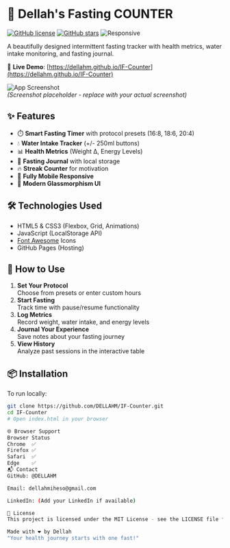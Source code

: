 # 🌿 Dellah's Fasting COUNTER

[![GitHub license](https://img.shields.io/github/license/DELLAHM/IF-Counter?color=blue)](https://github.com/DELLAHM/IF-Counter/blob/main/LICENSE)
[![GitHub stars](https://img.shields.io/github/stars/DELLAHM/IF-Counter)](https://github.com/DELLAHM/IF-Counter/stargazers)
![Responsive](https://img.shields.io/badge/Responsive-Yes-green)

A beautifully designed intermittent fasting tracker with health metrics, water intake monitoring, and fasting journal.

🔗 **Live Demo**: [https://dellahm.github.io/IF-Counter](https://dellahm.github.io/IF-Counter)

![App Screenshot](https://i.imgur.com/JqkX5bT.png)  
*(Screenshot placeholder - replace with your actual screenshot)*

## ✨ Features

- ⏱️ **Smart Fasting Timer** with protocol presets (16:8, 18:6, 20:4)
- 💧 **Water Intake Tracker** (+/- 250ml buttons)
- 📊 **Health Metrics** (Weight Δ, Energy Levels)
- 📔 **Fasting Journal** with local storage
- 🔥 **Streak Counter** for motivation
- 📱 **Fully Mobile Responsive**
- 🎨 **Modern Glassmorphism UI**

## 🛠️ Technologies Used

- HTML5 & CSS3 (Flexbox, Grid, Animations)
- JavaScript (LocalStorage API)
- [Font Awesome](https://fontawesome.com/) Icons
- GitHub Pages (Hosting)

## 🚀 How to Use

1. **Set Your Protocol**  
   Choose from presets or enter custom hours
2. **Start Fasting**  
   Track time with pause/resume functionality
3. **Log Metrics**  
   Record weight, water intake, and energy levels
4. **Journal Your Experience**  
   Save notes about your fasting journey
5. **View History**  
   Analyze past sessions in the interactive table

## 📦 Installation

To run locally:
```bash
git clone https://github.com/DELLAHM/IF-Counter.git
cd IF-Counter
# Open index.html in your browser

🌐 Browser Support
Browser	Status
Chrome	✅
Firefox	✅
Safari	✅
Edge	✅
📬 Contact
GitHub: @DELLAHM

Email: dellahmiheso@gmail.com

LinkedIn: (Add your LinkedIn if available)

📜 License
This project is licensed under the MIT License - see the LICENSE file for details.

Made with ❤️ by Dellah
"Your health journey starts with one fast!"



